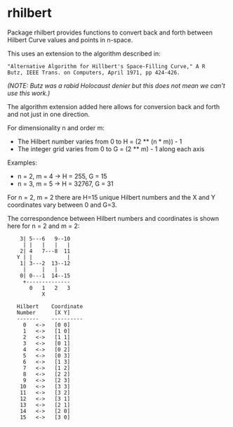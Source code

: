 # rhilbert

Package rhilbert provides functions to convert back and forth between
Hilbert Curve values and points in n-space.

This uses an extension to the algorithm described in:

```
"Alternative Algorithm for Hillbert's Space-Filling Curve," A R
Butz, IEEE Trans. on Computers, April 1971, pp 424-426.
```
*(NOTE: Butz was a rabid Holocaust denier but this does not mean we can't use this work.)*

The algorithm extension added here allows for conversion back and forth and not just in one direction.

For dimensionality n and order m:
- The Hilbert number varies from 0 to H = (2 ** (n * m)) - 1
- The integer grid varies from 0 to G = (2 ** m) - 1 along each axis

Examples:
- n = 2, m = 4 -> H = 255, G = 15
- n = 3, m = 5 -> H = 32767, G = 31

For n = 2, m = 2 there are H=15 unique Hilbert numbers and the X
and Y coordinates vary between 0 and G=3.

The correspondence between Hilbert numbers and coordinates is shown
here for n = 2 and m = 2:
```text
    3| 5---6   9--10
     | |   |   |   |
    2| 4   7---8  11
   Y | |           |
    1| 3---2  13--12
     |     |   |
    0| 0---1  14--15
     +--------------
       0   1   2   3
           X
```
```text
   Hilbert    Coordinate
   Number      [X Y]
   -------    ----------
     0   <->   [0 0]
     1   <->   [1 0]
     2   <->   [1 1]
     3   <->   [0 1]
     4   <->   [0 2]
     5   <->   [0 3]
     6   <->   [1 3]
     7   <->   [1 2]
     8   <->   [2 2]
     9   <->   [2 3]
    10   <->   [3 3]
    11   <->   [3 2]
    12   <->   [3 1]
    13   <->   [2 1]
    14   <->   [2 0]
    15   <->   [3 0]
```
